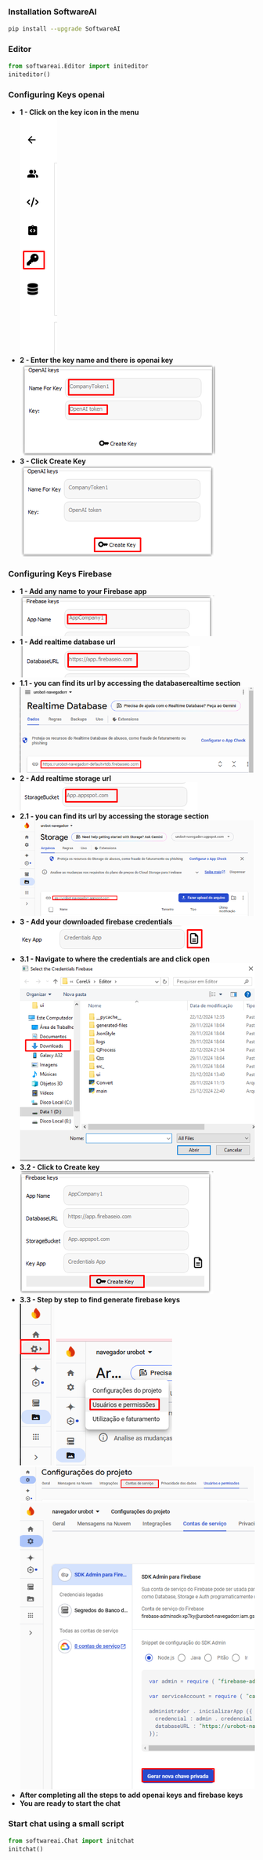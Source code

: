 
### Installation SoftwareAI
```bash
pip install --upgrade SoftwareAI
```
### **Editor**  
```python
from softwareai.Editor import initeditor
initeditor()
```
### **Configuring Keys openai** 
- **1 - Click on the key icon in the menu**  
![UI](Docs/Installation/imgChat/Screenshot_1.png)
- **2 - Enter the key name and there is openai key**  
![UI](Docs/Installation/imgChat/Screenshot_2.png)
- **3 - Click Create Key**  
![UI](Docs/Installation/imgChat/Screenshot_3.png)
### **Configuring Keys Firebase**
- **1 - Add any name to your Firebase app**  
![UI](Docs/Installation/imgChat/Screenshot_4.png)
- **1 - Add realtime database url**  
![UI](Docs/Installation/imgChat/Screenshot_5.png)
- **1.1 - you can find its url by accessing the databaserealtime section**  
![UI](Docs/Installation/imgChat/Screenshot_6.png)
- **2 - Add realtime storage url**  
![UI](Docs/Installation/imgChat/Screenshot_7.png)
- **2.1 - you can find its url by accessing the storage section**  
![UI](Docs/Installation/imgChat/Screenshot_8.png)
- **3 - Add your downloaded firebase credentials**  
![UI](Docs/Installation/imgChat/Screenshot_9.png)
- **3.1 - Navigate to where the credentials are and click open**  
![UI](Docs/Installation/imgChat/Screenshot_10.png)
- **3.2 - Click to Create key**  
![UI](Docs/Installation/imgChat/Screenshot_11.png)
- **3.3 - Step by step to find generate firebase keys**  
![UI](Docs/Installation/imgChat/Screenshot_16.png)
![UI](Docs/Installation/imgChat/Screenshot_17.png)
![UI](Docs/Installation/imgChat/Screenshot_18.png)
![UI](Docs/Installation/imgChat/Screenshot_19.png)
- **After completing all the steps to add openai keys and firebase keys**  
- **You are ready to start the chat**  
 
### Start chat using a small script
```python
from softwareai.Chat import initchat
initchat()
```
